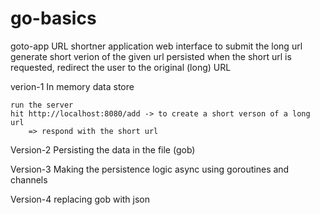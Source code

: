 # go-basics


goto-app 
    URL shortner application
        web interface to submit the long url
        generate short verion of the given url
        persisted
        when the short url is requested, redirect the user to the original (long) URL

verion-1
    In memory data store

    run the server
    hit http://localhost:8080/add -> to create a short verson of a long url
        => respond with the short url

Version-2
    Persisting the data in the file (gob)

Version-3
    Making the persistence logic async using goroutines and channels

Version-4
    replacing gob with json
